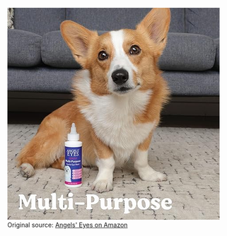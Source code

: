 ![Angels' Eyes](https://raw.githubusercontent.com/nikole-flowers/leo-work/main/AngelsEyes/AngelsEyes.jpg "Angels' Eyes")
Original source: [Angels' Eyes on Amazon](https://www.amazon.com/stores/AngelsEyes/page/49070ADD-BA53-44EB-B16D-5008376C43C8)